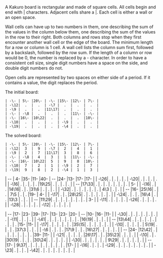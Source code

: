 A Kakuro board is rectangular and made of square 
cells. All cells begin and end with | characters. 
Adjacent cells share a |. Each cell is either a wall 
or an open space. 

Wall cells can have up to two numbers in them, one 
describing the sum of the values in the column below 
them, one describing the sum of the values in the row 
to their right. Both columns and rows stop when they 
first encounter another wall cell or the edge of the 
board. The minimum length for a row or column is 1 
cell. A wall cell lists the column sum first, followed
by a backslash, followed by the row sum. If the length 
of a column or row would be 0, the number is replaced 
by a - character. In order to have a consistent cell 
size, single digit numbers have a space on the side,
and double digit numbers do not.

Open cells are represented by two spaces on either side
of a period. If it contains a value, the digit replaces
the period.

The initial board:
```
| -\- | 5\- |20\- | -\- |15\- |12\- | 7\- |
| -\12|  .  |  .  | -\7 |  .  |  .  |  .  |
| -\9 |  .  |  .  |11\17|  .  |  .  |  .  |
| -\- | -\8 |  .  |  .  |  .  |11\- | -\- |
| -\- |16\- |10\22|  .  |  .  |  .  |10\- |
| -\10|  .  |  .  |  .  | -\9 |  .  |  .  |
| -\19|  .  |  .  |  .  | -\4 |  .  |  .  |
```
The solved board:
```
| -\- | 5\- |20\- | -\- |15\- |12\- | 7\- |
| -\12|  3  |  9  | -\7 |  2  |  4  |  1  |
| -\9 |  2  |  7  |11\17|  3  |  8  |  6  |
| -\- | -\8 |  4  |  3  |  1  |11\- | -\- |
| -\- |16\- |10\22|  5  |  9  |  8  |10\- |
| -\10|  7  |  2  |  1  | -\9 |  2  |  7  |
| -\19|  9  |  8  |  2  | -\4 |  1  |  3  |
```

| -\- | 4\- |35\- |11\- |40\- | -\- |24\- |13\- |17\- |17\- |
| -\26|  .  |  .  |  .  |  .  | -\20|  .  |  .  |  .  |  .  |
| -\16|  .  |  .  |  .  |  .  |19\25|  .  |  .  |  .  |  .  |
| -\- |17\33|  .  |  .  |  .  |  .  |  .  |  .  |  .  | 5\- |
| -\16|  .  |  .  |14\16|  .  |  .  |31\6 |  .  |  .  |  .  |
| -\32|  .  |  .  |  .  |  .  |  .  |  .  | 4\3 |  .  |  .  |
| -\- |16\- |25\16|  .  |  .  | 7\5 |  .  |  .  |19\- | 4\- |
| -\17|  .  |  .  |28\25|  .  |  .  |  .  |  .  |  .  |  .  |
| -\24|  .  |  .  |  .  |16\4 |  .  |  .  |13\3 |  .  |  .  |
| -\- |11\29|  .  |  .  |  .  |  .  |  .  |  .  |  .  | 3\- |
| -\11|  .  |  .  |  .  |  .  | -\26|  .  |  .  |  .  |  .  |
| -\28|  .  |  .  |  .  |  .  | -\12|  .  |  .  |  .  |  .  |


| -\- |17\- |23\- |39\- |17\- |13\- |23\- |20\- | -\- |10\- |16\- |11\- |
| -\30|  .  |  .  |  .  |  .  |  .  |  .  |  .  | -\11|  .  |  .  |  .  |
| -\41|  .  |  .  |  .  |  .  |  .  |  .  |  .  |16\19|  .  |  .  |  .  |
| -\- |13\44|  .  |  .  |  .  |  .  |  .  |  .  |  .  |  .  |15\- |11\- |
| -\17|  .  |  .  |  .  |  .  |  .  |35\15|  .  |  .  |  .  |  .  |  .  |
| -\10|  .  |  .  |  .  |  .  | 5\19|  .  |  .  |  .  |37\3 |  .  |  .  |
| -\6 |  .  |  .  |  .  |17\9 |  .  |  .  |16\27|  .  |  .  |  .  |  .  |
| -\- |24\- |12\42|  .  |  .  |  .  |  .  |  .  |  .  |  .  |39\- |11\- |
| -\21|  .  |  .  |  .  |  .  |26\17|  .  |  .  |35\23|  .  |  .  |  .  |
| -\10|  .  |  .  |30\19|  .  |  .  |  .  |30\24|  .  |  .  |  .  |  .  |
| -\30|  .  |  .  |  .  |  .  |  .  | 9\29|  .  |  .  |  .  |  .  |  .  |
| -\- |17\- | 9\37|  .  |  .  |  .  |  .  |  .  |  .  |  .  |  .  |17\- |
| -\16|  .  |  .  |  .  | -\29|  .  |  .  |  .  |  .  |  .  |  .  |  .  |
| -\23|  .  |  .  |  .  | -\42|  .  |  .  |  .  |  .  |  .  |  .  |  .  |
